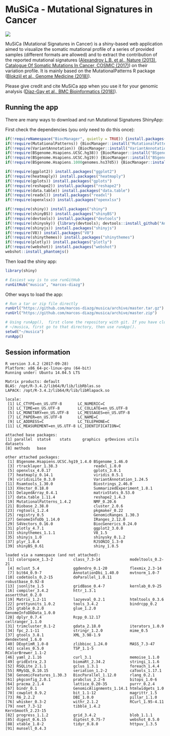 # MuSiCa - Mutational Signatures in Cancer

<p>
<a href="https://github.com/marcos-diazg/musica/releases" alt="latest release version">
        <img src="https://img.shields.io/github/release/marcos-diazg/musica.svg" /></a>
</p>

MuSiCa (Mutational Signatures in Cancer) is a shiny-based web application aimed to visualize the somatic mutational profile of a series of provided samples (different formats are allowed) and to extract the contribution of the reported mutational signatures ([Alexandrov L.B. et al., Nature (2013)](http://dx.doi.org/10.1038/nature12477), [Catalogue Of Somatic Mutations In Cancer, COSMIC (2017)](http://cancer.sanger.ac.uk/cosmic/signatures)) on their variation profile. It is mainly based on the MutationalPatterns R package ([Blokzijl et al., Genome Medicine (2018)](https://doi.org/10.1186/s13073-018-0539-0)).

Please give credit and cite MuSiCa app when you use it for your genomic analysis ([Díaz-Gay et al., BMC Bioinformatics (2018)](https://doi.org/10.1186/s12859-018-2234-y)).

## Running the app

There are many ways to download and run Mutational Signatures ShinyApp:

First check the dependencies (you only need to do this once):






```R
if(!requireNamespace("BiocManager", quietly = TRUE)) {install.packages("BiocManager")}
if(!require(MutationalPatterns)) {BiocManager::install("MutationalPatterns")}
if(!require(VariantAnnotation)) {BiocManager::install("VariantAnnotation")}
if(!require(BSgenome.Hsapiens.UCSC.hg38)) {BiocManager::install("BSgenome.Hsapiens.UCSC.hg38")}
if(!require(BSgenome.Hsapiens.UCSC.hg19)) {BiocManager::install("BSgenome.Hsapiens.UCSC.hg19")}
if(!require(BSgenome.Hsapiens.1000genomes.hs37d5)) {BiocManager::install("BSgenome.Hsapiens.1000genomes.hs37d5")}

if(!require(ggplot2)) install.packages("ggplot2")
if(!require(heatmaply)) install.packages("heatmaply")
if(!require(gplots)) install.packages("gplots")
if(!require(reshape2)) install.packages("reshape2")
if(!require(data.table)) install.packages("data.table")
if(!require(readxl)) install.packages("readxl")
if(!require(openxlsx)) install.packages("openxlsx")

if(!require(shiny)) install.packages("shiny")
if(!require(shinyBS)) install.packages("shinyBS")
if(!require(devtools)) install.packages("devtools")
if(!require(shinysky)) {library(devtools); devtools::install_github("AnalytixWare/ShinySky")}
if(!require(shinyjs)) install.packages("shinyjs")
if(!require(V8)) install.packages("V8")
if(!require(shinythemes)) install.packages("shinythemes")
if(!require(plotly)) install.packages("plotly")
if(!require(webshot)) install.packages("webshot")
webshot::install_phantomjs()
```

Then load the shiny app:

```R
library(shiny)

# Easiest way is to use runGitHub
runGitHub("musica", "marcos-diazg")
```

Other ways to load the app:

```R
# Run a tar or zip file directly
runUrl("https://github.com/marcos-diazg/musica/archive/master.tar.gz")
runUrl("https://github.com/marcos-diazg/musica/archive/master.zip")

# Using runApp(),  first clone the repository with git. If you have cloned it into
# ~/musica, first go to that directory, then use runApp().
setwd("~/musica")
runApp()
```


## Session information

```
R version 3.4.2 (2017-09-28)
Platform: x86_64-pc-linux-gnu (64-bit)
Running under: Ubuntu 14.04.5 LTS

Matrix products: default
BLAS: /opt/R-3.4.2/lib64/R/lib/libRblas.so
LAPACK: /opt/R-3.4.2/lib64/R/lib/libRlapack.so

locale:
 [1] LC_CTYPE=en_US.UTF-8       LC_NUMERIC=C              
 [3] LC_TIME=en_US.UTF-8        LC_COLLATE=en_US.UTF-8    
 [5] LC_MONETARY=en_US.UTF-8    LC_MESSAGES=en_US.UTF-8   
 [7] LC_PAPER=en_US.UTF-8       LC_NAME=C                 
 [9] LC_ADDRESS=C               LC_TELEPHONE=C            
[11] LC_MEASUREMENT=en_US.UTF-8 LC_IDENTIFICATION=C       

attached base packages:
[1] parallel  stats4    stats     graphics  grDevices utils     datasets 
[8] methods   base     

other attached packages:
 [1] BSgenome.Hsapiens.UCSC.hg19_1.4.0 BSgenome_1.46.0                  
 [3] rtracklayer_1.38.3                readxl_1.0.0                     
 [5] openxlsx_4.0.17                   gplots_3.0.1                     
 [7] heatmaply_0.14.1                  viridis_0.5.1                    
 [9] viridisLite_0.3.0                 VariantAnnotation_1.24.5         
[11] Rsamtools_1.30.0                  Biostrings_2.46.0                
[13] XVector_0.18.0                    SummarizedExperiment_1.8.1       
[15] DelayedArray_0.4.1                matrixStats_0.53.0               
[17] data.table_1.11.4                 reshape2_1.4.3                   
[19] MutationalPatterns_1.4.2          NMF_0.20.6                       
[21] Biobase_2.38.0                    cluster_2.0.6                    
[23] rngtools_1.2.4                    pkgmaker_0.22                    
[25] registry_0.5                      GenomicRanges_1.30.3             
[27] GenomeInfoDb_1.14.0               IRanges_2.12.0                   
[29] S4Vectors_0.16.0                  BiocGenerics_0.24.0              
[31] plotly_4.7.1                      ggplot2_3.0.0                    
[33] shinythemes_1.1.1                 V8_1.5                           
[35] shinyjs_1.0                       shinysky_0.1.2                   
[37] plyr_1.8.4                        RJSONIO_1.3-0                    
[39] shinyBS_0.61                      shiny_1.0.5                      

loaded via a namespace (and not attached):
 [1] colorspace_1.3-2         class_7.3-14             modeltools_0.2-21       
 [4] mclust_5.4               ggdendro_0.1-20          flexmix_2.3-14          
 [7] bit64_0.9-7              AnnotationDbi_1.40.0     mvtnorm_1.0-7           
[10] codetools_0.2-15         doParallel_1.0.11        robustbase_0.92-8       
[13] jsonlite_1.5             gridBase_0.4-7           kernlab_0.9-25          
[16] compiler_3.4.2           httr_1.3.1               assertthat_0.2.0        
[19] Matrix_1.2-11            lazyeval_0.2.1           htmltools_0.3.6         
[22] prettyunits_1.0.2        tools_3.4.2              bindrcpp_0.2            
[25] gtable_0.2.0             glue_1.2.0               GenomeInfoDbData_1.0.0  
[28] dplyr_0.7.4              Rcpp_0.12.17             cellranger_1.1.0        
[31] trimcluster_0.1-2        gdata_2.18.0             iterators_1.0.9         
[34] fpc_2.1-11               stringr_1.2.0            mime_0.5                
[37] gtools_3.8.1             XML_3.98-1.9             dendextend_1.6.0        
[40] DEoptimR_1.0-8           zlibbioc_1.24.0          MASS_7.3-47             
[43] scales_0.5.0             TSP_1.1-5                RColorBrewer_1.1-2      
[46] yaml_2.1.16              curl_3.1                 memoise_1.1.0           
[49] gridExtra_2.3            biomaRt_2.34.2           stringi_1.1.6           
[52] RSQLite_2.1.1            gclus_1.3.1              foreach_1.4.4           
[55] RMySQL_0.10.15           seriation_1.2-2          caTools_1.17.1          
[58] GenomicFeatures_1.30.3   BiocParallel_1.12.0      rlang_0.2.1             
[61] pkgconfig_2.0.1          prabclus_2.2-6           bitops_1.0-6            
[64] pracma_2.1.4             lattice_0.20-35          purrr_0.2.4             
[67] bindr_0.1                GenomicAlignments_1.14.1 htmlwidgets_1.0         
[70] cowplot_0.9.2            bit_1.1-12               magrittr_1.5            
[73] R6_2.2.2                 DBI_1.0.0                pillar_1.1.0            
[76] whisker_0.3-2            withr_2.1.2              RCurl_1.95-4.11         
[79] nnet_7.3-12              tibble_1.4.2             KernSmooth_2.23-15      
[82] progress_1.1.2           grid_3.4.2               blob_1.1.1              
[85] digest_0.6.15            diptest_0.75-7           webshot_0.5.0           
[88] xtable_1.8-2             tidyr_0.8.0              httpuv_1.3.5            
[91] munsell_0.4.3
```
